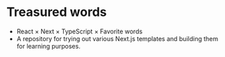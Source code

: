 # Treasured words

- React × Next × TypeScript × Favorite words
- A repository for trying out various Next.js templates and building them for learning purposes.
